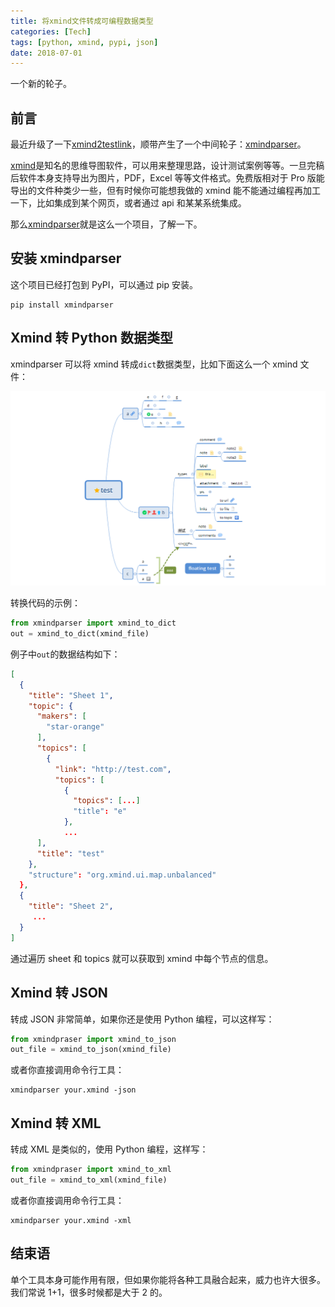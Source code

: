 ```yaml
---
title: 将xmind文件转成可编程数据类型
categories: [Tech]
tags: [python, xmind, pypi, json]
date: 2018-07-01
---
```


一个新的轮子。

<!-- more -->

## 前言

最近升级了一下[xmind2testlink](https://github.com/tobyqin/xmind2testlink)，顺带产生了一个中间轮子：[xmindparser](https://github.com/tobyqin/xmindparser)。

[xmind](https://www.xmind.cn/)是知名的思维导图软件，可以用来整理思路，设计测试案例等等。一旦完稿后软件本身支持导出为图片，PDF，Excel 等等文件格式。免费版相对于 Pro 版能导出的文件种类少一些，但有时候你可能想我做的 xmind 能不能通过编程再加工一下，比如集成到某个网页，或者通过 api 和某某系统集成。

那么[xmindparser](https://github.com/tobyqin/xmindparser)就是这么一个项目，了解一下。

## 安装 xmindparser

这个项目已经打包到 PyPI，可以通过 pip 安装。

```
pip install xmindparser
```

## Xmind 转 Python 数据类型

xmindparser 可以将 xmind 转成`dict`数据类型，比如下面这么一个 xmind 文件：

![xmind example](https://raw.githubusercontent.com/tobyqin/img/master/xmind-example.png)

转换代码的示例：

```python
from xmindparser import xmind_to_dict
out = xmind_to_dict(xmind_file)
```

例子中`out`的数据结构如下：

```json
[
  {
    "title": "Sheet 1",
    "topic": {
      "makers": [
        "star-orange"
      ],
      "topics": [
        {
          "link": "http://test.com",
          "topics": [
            {
              "topics": [...]
              "title": "e"
            },
            ...
      ],
      "title": "test"
    },
    "structure": "org.xmind.ui.map.unbalanced"
  },
  {
    "title": "Sheet 2",
     ...
  }
]
```

通过遍历 sheet 和 topics 就可以获取到 xmind 中每个节点的信息。

## Xmind 转 JSON

转成 JSON 非常简单，如果你还是使用 Python 编程，可以这样写：

```python
from xmindpraser import xmind_to_json
out_file = xmind_to_json(xmind_file)
```

或者你直接调用命令行工具：

```
xmindparser your.xmind -json
```

## Xmind 转 XML

转成 XML 是类似的，使用 Python 编程，这样写：

```python
from xmindpraser import xmind_to_xml
out_file = xmind_to_xml(xmind_file)
```

或者你直接调用命令行工具：

```
xmindparser your.xmind -xml
```

## 结束语

单个工具本身可能作用有限，但如果你能将各种工具融合起来，威力也许大很多。我们常说 1+1，很多时候都是大于 2 的。
